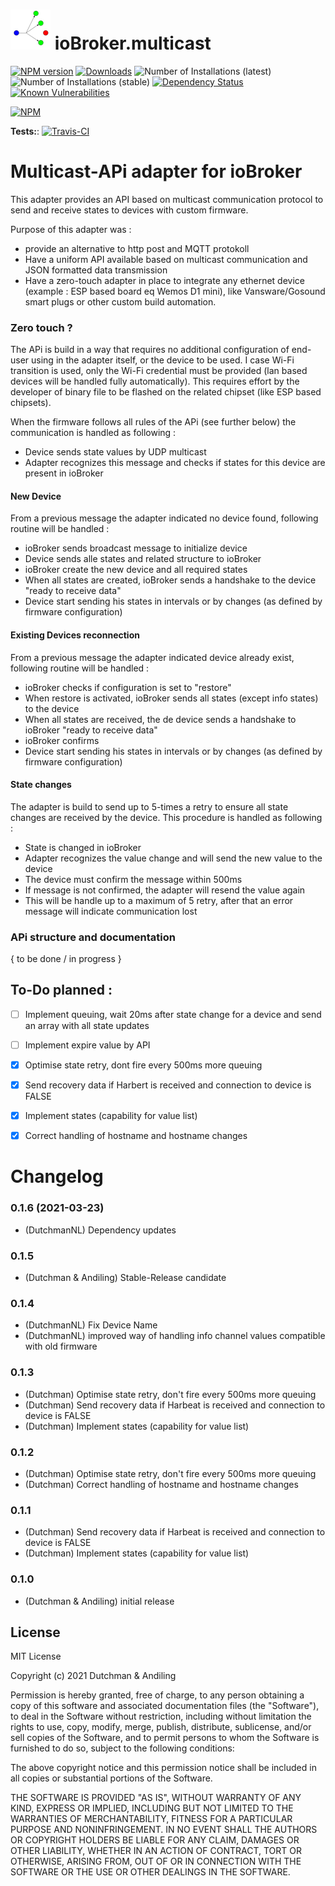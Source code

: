 

<h1>

<img  src="admin/multicast.png"  width="64" alt=""/>
    ioBroker.multicast

</h1>

[![NPM version](http://img.shields.io/npm/v/iobroker.multicast.svg)](https://www.npmjs.com/package/iobroker.multicast)
[![Downloads](https://img.shields.io/npm/dm/iobroker.multicast.svg)](https://www.npmjs.com/package/iobroker.multicast)
![Number of Installations (latest)](http://iobroker.live/badges/multicast-installed.svg)
![Number of Installations (stable)](http://iobroker.live/badges/multicast-stable.svg)
[![Dependency Status](https://img.shields.io/david/DrozmotiX/ioBroker.multicast.svg)](https://david-dm.org/DrozmotiX/ioBroker.multicast)
[![Known Vulnerabilities](https://snyk.io/test/github/DrozmotiX/ioBroker.multicast/badge.svg)](https://snyk.io/test/github/DrozmotiX/ioBroker.multicast)

[![NPM](https://nodei.co/npm/ioBroker.multicast.png?downloads=true)](https://nodei.co/npm/ioBroker.multicast/)

**Tests:**: [![Travis-CI](http://img.shields.io/travis/DrozmotiX/ioBroker.multicast/master.svg)](https://travis-ci.org/DrozmotiX/iobroker.multicast)

# Multicast-APi adapter for ioBroker
  
This adapter provides an API based on multicast communication protocol to send and receive states to devices with custom firmware.

Purpose of this adapter was :

* provide an alternative to http post and MQTT protokoll
* Have a uniform API available based on multicast communication and JSON formatted data transmission
* Have a zero-touch adapter in place to integrate any ethernet device (example : ESP based board eq Wemos D1 mini), like Vansware/Gosound smart plugs or other custom build automation.

### Zero touch ?

The APi is build in a way that requires no additional configuration of end-user using in the adapter itself, or the device to be used.
I case Wi-Fi transition is used, only the Wi-Fi credential must be provided (lan based devices will be  handled fully automatically).
This requires effort by the developer of binary file to be flashed on the related chipset (like ESP based chipsets).

When the firmware follows all rules of the APi (see further below) the communication is handled as following :

* Device sends state values by UDP multicast
* Adapter recognizes this message and checks if states for this device are present in ioBroker

#### New Device
From a previous message the adapter indicated no device found, following routine will be handled :

* ioBroker sends broadcast message to initialize device
* Device sends alle states and related structure to ioBroker
* ioBroker create the new device and all required states
* When all states are created, ioBroker sends a handshake to the device "ready to receive data"
* Device start sending his states in intervals or by changes (as defined by firmware configuration)

#### Existing Devices reconnection
From a previous message the adapter indicated device already exist, following routine will be handled :

* ioBroker checks if configuration is set to "restore"
* When restore is activated, ioBroker sends all states (except info states) to the device
* When all states are received, the de device sends a handshake to ioBroker "ready to receive data"
* ioBroker confirms
* Device start sending his states in intervals or by changes (as defined by firmware configuration)

#### State changes
The adapter is build to send up to 5-times a retry to ensure all state changes are received by the device. This procedure is handled as following :

* State is changed in ioBroker
* Adapter recognizes the value change and will send the new value to the device
* The device must confirm the message within 500ms
* If message is not confirmed, the adapter will resend the value again
* This will be handle up to a maximum of 5 retry, after that an error message will indicate communication lost

### APi structure and documentation

{ to be done / in progress }


## To-Do planned :

* [ ] Implement queuing, wait 20ms after state change for a device and send an array with all state updates
* [ ] Implement expire value by API
* [x] Optimise state retry, dont fire every 500ms more queuing
* [x] Send recovery data if Harbert is received and connection to device is FALSE
* [x] Implement states (capability for value list)
* [x] Correct handling of hostname and hostname changes


# Changelog
<!--
    Placeholder for the next version (at the beginning of the line):
    ### __WORK IN PROGRESS__
-->

### 0.1.6 (2021-03-23)
* (DutchmanNL) Dependency updates

### 0.1.5
* (Dutchman & Andiling) Stable-Release candidate

### 0.1.4
* (DutchmanNL) Fix Device Name
* (DutchmanNL) improved way of handling info channel values compatible with old firmware

### 0.1.3
* (Dutchman) Optimise state retry, don't fire every 500ms more queuing
* (Dutchman) Send recovery data if Harbeat is received and connection to device is FALSE
* (Dutchman) Implement states (capability for value list)

### 0.1.2
* (Dutchman) Optimise state retry, don't fire every 500ms more queuing
* (Dutchman) Correct handling of hostname and hostname changes

### 0.1.1
* (Dutchman) Send recovery data if Harbeat is received and connection to device is FALSE
* (Dutchman) Implement states (capability for value list)

### 0.1.0

* (Dutchman & Andiling) initial release

## License

MIT License

Copyright (c) 2021 Dutchman & Andiling

Permission is hereby granted, free of charge, to any person obtaining a copy
of this software and associated documentation files (the "Software"), to deal
in the Software without restriction, including without limitation the rights
to use, copy, modify, merge, publish, distribute, sublicense, and/or sell
copies of the Software, and to permit persons to whom the Software is
furnished to do so, subject to the following conditions:

The above copyright notice and this permission notice shall be included in all
copies or substantial portions of the Software.

THE SOFTWARE IS PROVIDED "AS IS", WITHOUT WARRANTY OF ANY KIND, EXPRESS OR
IMPLIED, INCLUDING BUT NOT LIMITED TO THE WARRANTIES OF MERCHANTABILITY,
FITNESS FOR A PARTICULAR PURPOSE AND NONINFRINGEMENT. IN NO EVENT SHALL THE
AUTHORS OR COPYRIGHT HOLDERS BE LIABLE FOR ANY CLAIM, DAMAGES OR OTHER
LIABILITY, WHETHER IN AN ACTION OF CONTRACT, TORT OR OTHERWISE, ARISING FROM,
OUT OF OR IN CONNECTION WITH THE SOFTWARE OR THE USE OR OTHER DEALINGS IN THE
SOFTWARE.

